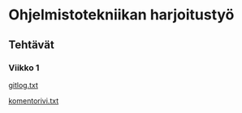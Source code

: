 # Ohjelmistotekniikan harjoitustyö

## Tehtävät

### Viikko 1

[gitlog.txt](https://github.com/Sendouc/ot-harjoitustyo/blob/master/laskarit/viikko1/gitlog.txt)

[komentorivi.txt](https://github.com/Sendouc/ot-harjoitustyo/blob/master/laskarit/viikko1/komentorivi.txt)

